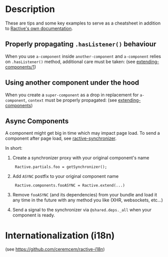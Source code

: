 # Description 

These are tips and some key examples to serve as a cheatsheet in addition to [Ractive's own documentation](https://ractive.js.org/api/). 


## Properly propagating `.hasListener()` behaviour

When you use `a-component` inside `another-component` and `a-component` relies on `.hasListener()` method, additional care must be taken: (see [extending-components/1](./extending-components.md#1-correctly-propagating-listener-detection]))

## Using another component under the hood 

When you create a `super-component` as a drop in replacement for `a-component`, `context` must be properly propagated: (see [extending-components](./extending-components.md))

## Async Components 

A component might get big in time which may impact page load. To send a component after page load, see [ractive-synchronizer](https://github.com/ceremcem/ractive-synchronizer/). 

In short: 

1. Create a synchronizer proxy with your original component's name

        Ractive.partials.foo = getSynchronizer();

2. Add `ASYNC` postfix to your original component name

        Ractive.components.fooASYNC = Ractive.extend(...)

3. Remove `fooASYNC` (and its dependencies) from your bundle and load it any time in the future with any method you like (XHR, websockets, etc...)

4. Send a signal to the synchronizer via `@shared.deps._all` when your component is ready.

# Internationalization (i18n)

(see https://github.com/ceremcem/ractive-i18n)
